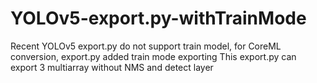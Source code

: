 # YOLOv5-export.py-withTrainMode
Recent YOLOv5 export.py do not support train model, for CoreML conversion, export.py added train mode exporting
This export.py can export 3 multiarray without NMS and detect layer
